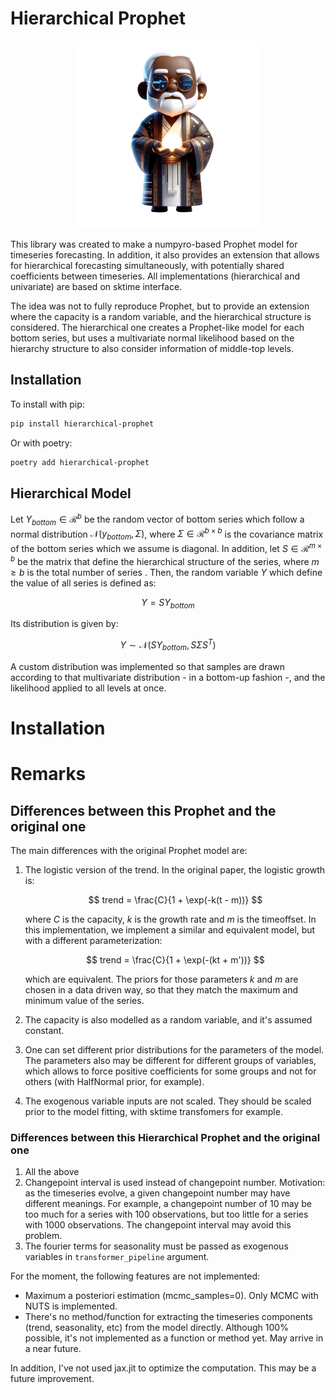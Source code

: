 # Hierarchical Prophet

<p align="center">
<img src="static/logo-removebg.png" width="300">
</p>


This library was created to make a numpyro-based Prophet model for timeseries forecasting. In addition, it also provides an extension that allows for hierarchical forecasting simultaneously, with potentially shared coefficients between timeseries. All implementations (hierarchical and univariate) are based on sktime interface.

The idea was not to fully reproduce Prophet, but to provide an extension where the capacity is a random variable, and the hierarchical structure is considered. The hierarchical one creates a Prophet-like model for each bottom series, but uses a multivariate normal likelihood based on the hierarchy structure to also consider information of middle-top levels.


## Installation

To install with pip:

```bash
pip install hierarchical-prophet
```

Or with poetry:

```bash
poetry add hierarchical-prophet
```

## Hierarchical Model

Let $Y_{bottom} \in \mathcal{R}^{b}$ be the random vector of bottom series which follow a normal distribution $\mathcal{N}(y_{bottom}, \Sigma)$, where $\Sigma \in \mathcal{R}^{b \times b}$ is the covariance matrix of the bottom series which we assume is diagonal. In addition, let $S \in \mathcal{R}^{m \times b}$ be the matrix that define the hierarchical structure of the series, where $m \geq b$ is the total number of series . Then, the random variable $Y$ which define the value of all series is defined as:

$$
Y = SY_{bottom}
$$

Its distribution is given by:

$$
Y  \sim \mathcal{N}(SY_{bottom}, S\Sigma S^T)
$$

A custom distribution was implemented so that samples are drawn according to that multivariate distribution - in a bottom-up fashion -, and the likelihood applied to all levels at once.


# Installation



# Remarks

## Differences between this Prophet and the original one

The main differences with the original Prophet model are:

1. The logistic version of the trend. In the original paper, the logistic growth is:

    $$
    trend = \frac{C}{1 + \exp(-k(t - m))}
    $$

    where $C$ is the capacity, $k$ is the growth rate and $m$ is the timeoffset. In this implementation, we implement a similar and equivalent model, but with a different parameterization:

    $$
    trend = \frac{C}{1 + \exp(-(kt + m'))}
    $$

    which are equivalent. The priors for those parameters $k$ and $m$ are chosen in a data driven way, so that they match the maximum and minimum value of the series.

2. The capacity is also modelled as a random variable, and it's assumed constant.
3. One can set different prior distributions for the parameters of the model. The parameters also may be different for different groups of variables, which allows to force positive coefficients for some groups and not for others (with HalfNormal prior, for example).
4. The exogenous variable inputs are not scaled. They should be scaled prior to the model fitting, with sktime transfomers for example.


### Differences between this Hierarchical Prophet and the original one

1. All the above
2. Changepoint interval is used instead of changepoint number. Motivation: as the timeseries evolve, a given changepoint number may have different meanings. For example, a changepoint number of 10 may be too much for a series with 100 observations, but too little for a series with 1000 observations. The changepoint interval may avoid this problem.
3. The fourier terms for seasonality must be passed as exogenous variables in `transformer_pipeline` argument.


For the moment, the following features are not implemented:

- Maximum a posteriori estimation (mcmc_samples=0). Only MCMC with NUTS is implemented.
- There's no method/function for extracting the timeseries components (trend, seasonality, etc) from the model directly. Although 100% possible, it's not implemented as a function or method yet. May arrive in a near future.

In addition, I've not used jax.jit to optimize the computation. This may be a future improvement.